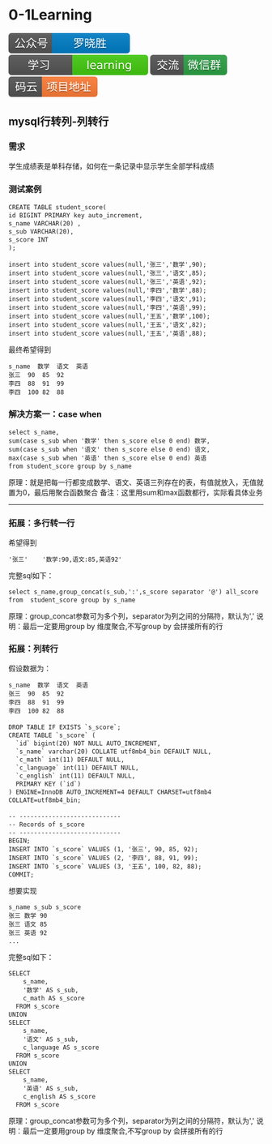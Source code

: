 # 0-1Learning

![alt text](../../static/common/svg/luoxiaosheng.svg "公众号")
![alt text](../../static/common/svg/luoxiaosheng_learning.svg "学习")
![alt text](../../static/common/svg/luoxiaosheng_wechat.svg "微信")
![alt text](../../static/common/svg/luoxiaosheng_gitee.svg "码云")

## mysql行转列-列转行

### 需求
学生成绩表是单科存储，如何在一条记录中显示学生全部学科成绩

### 测试案例
```
CREATE TABLE student_score(
id BIGINT PRIMARY key auto_increment,
s_name VARCHAR(20) ,
s_sub VARCHAR(20),
s_score INT 
);

insert into student_score values(null,'张三','数学',90);
insert into student_score values(null,'张三','语文',85);
insert into student_score values(null,'张三','英语',92);
insert into student_score values(null,'李四','数学',88);
insert into student_score values(null,'李四','语文',91);
insert into student_score values(null,'李四','英语',99);
insert into student_score values(null,'王五','数学',100);
insert into student_score values(null,'王五','语文',82);
insert into student_score values(null,'王五','英语',88);

```
最终希望得到
```
s_name	数学	语文	英语
张三	90	85	92
李四	88	91	99
李四	100	82	88
```

### 解决方案一：case when
```
select s_name,
sum(case s_sub when '数学' then s_score else 0 end) 数学,
sum(case s_sub when '语文' then s_score else 0 end) 语文,
max(case s_sub when '英语' then s_score else 0 end) 英语
from student_score group by s_name
```
原理：就是把每一行都变成数学、语文、英语三列存在的表，有值就放入，无值就置为0，最后用聚合函数聚合
备注：这里用sum和max函数都行，实际看具体业务

---

### 拓展：多行转一行
希望得到
```
'张三'    '数学:90,语文:85,英语92'
```
完整sql如下：
```
select s_name,group_concat(s_sub,':',s_score separator '@') all_score 
from  student_score group by s_name
```
原理：group_concat参数可为多个列，separator为列之间的分隔符，默认为','
说明：最后一定要用group by 维度聚合,不写group by 会拼接所有的行

### 拓展：列转行
假设数据为：
```
s_name	数学	语文	英语
张三	90	85	92
李四	88	91	99
李四	100	82	88

DROP TABLE IF EXISTS `s_score`;
CREATE TABLE `s_score` (
  `id` bigint(20) NOT NULL AUTO_INCREMENT,
  `s_name` varchar(20) COLLATE utf8mb4_bin DEFAULT NULL,
  `c_math` int(11) DEFAULT NULL,
  `c_language` int(11) DEFAULT NULL,
  `c_english` int(11) DEFAULT NULL,
  PRIMARY KEY (`id`)
) ENGINE=InnoDB AUTO_INCREMENT=4 DEFAULT CHARSET=utf8mb4 COLLATE=utf8mb4_bin;

-- ----------------------------
-- Records of s_score
-- ----------------------------
BEGIN;
INSERT INTO `s_score` VALUES (1, '张三', 90, 85, 92);
INSERT INTO `s_score` VALUES (2, '李四', 88, 91, 99);
INSERT INTO `s_score` VALUES (3, '王五', 100, 82, 88);
COMMIT;
```

想要实现
```
s_name s_sub s_score
张三 数学 90
张三 语文 85
张三 英语 92
...
```

完整sql如下：
```
SELECT
	s_name,
	'数学' AS s_sub,
	c_math AS s_score
  FROM s_score
UNION
SELECT
	s_name,
	'语文' AS s_sub,
	c_language AS s_score
  FROM s_score
UNION
SELECT
	s_name,
	'英语' AS s_sub,
	c_english AS s_score
  FROM s_score
```
原理：group_concat参数可为多个列，separator为列之间的分隔符，默认为','
说明：最后一定要用group by 维度聚合,不写group by 会拼接所有的行



